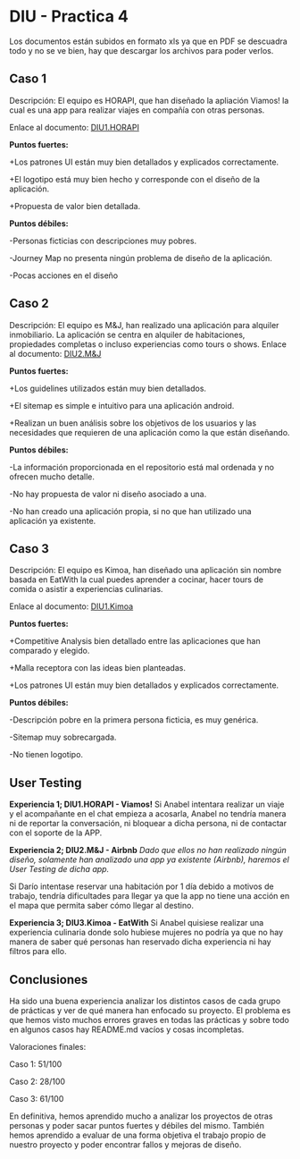 # DIU - Practica 4

Los documentos están subidos en formato xls ya que en PDF se descuadra todo y no se ve bien, hay que descargar los archivos para poder verlos.


## Caso 1

Descripción: El equipo es HORAPI, que han diseñado la apliación Viamos! la cual es una app para realizar viajes en compañía con otras personas.

Enlace al documento: [DIU1.HORAPI](https://github.com/Mxgang/DIU20/blob/master/P4/DIU1.HORAPI_review.xls)  

**Puntos fuertes:**

+Los patrones UI están muy bien detallados y explicados correctamente.

+El logotipo está muy bien hecho y corresponde con el diseño de la aplicación.

+Propuesta de valor bien detallada.

**Puntos débiles:**

-Personas ficticias con descripciones muy pobres.

-Journey Map no presenta ningún problema de diseño de la aplicación.

-Pocas acciones en el diseño

## Caso 2

Descripción: El equipo es M&J, han realizado una aplicación para alquiler inmobiliario. La aplicación se centra en alquiler de habitaciones, propiedades completas o incluso experiencias como tours o shows.
Enlace al documento: [DIU2.M&J](https://github.com/Mxgang/DIU20/blob/master/P4/DIU2.M&J_review.xls) 

**Puntos fuertes:**

+Los guidelines utilizados están muy bien detallados.

+El sitemap es simple e intuitivo para una aplicación android.

+Realizan un buen análisis sobre los objetivos de los usuarios y las necesidades que requieren de una aplicación como la que están diseñando.

**Puntos débiles:**

-La información proporcionada en el repositorio está mal ordenada y no ofrecen mucho detalle.

-No hay propuesta de valor ni diseño asociado a una.

-No han creado una aplicación propia, si no que han utilizado una aplicación ya existente.

## Caso 3

Descripción: El equipo es Kimoa, han diseñado una aplicación sin nombre basada en EatWith la cual puedes aprender a cocinar, hacer tours de comida o asistir a experiencias culinarias.

Enlace al documento: [DIU1.Kimoa](https://github.com/Mxgang/DIU20/blob/master/P4/DIU3.Kimoa_review.xls)  

**Puntos fuertes:**

+Competitive Analysis bien detallado entre las aplicaciones que han comparado y elegido.

+Malla receptora con las ideas bien planteadas.

+Los patrones UI están muy bien detallados y explicados correctamente.

**Puntos débiles:**

-Descripción pobre en la primera persona ficticia, es muy genérica.

-Sitemap muy sobrecargada.

-No tienen logotipo.


## User Testing

**Experiencia 1; DIU1.HORAPI - Viamos!**
Si Anabel intentara realizar un viaje y el acompañante en el chat empieza a acosarla, Anabel no tendría manera ni de reportar la conversación, ni bloquear a dicha persona, ni de contactar con el soporte de la APP.

**Experiencia 2; DIU2.M&J - Airbnb**
_Dado que ellos no han realizado ningún diseño, solamente han analizado una app ya existente (Airbnb), haremos el User Testing de dicha app._

Si Darío intentase reservar una habitación por 1 día debido a motivos de trabajo, tendría dificultades para llegar ya que la app no tiene una acción en el mapa que permita saber cómo llegar al destino.


**Experiencia 3; DIU3.Kimoa - EatWith**
Si Anabel quisiese realizar una experiencia culinaria donde solo hubiese mujeres no podría ya que no hay manera de saber qué personas han reservado dicha experiencia ni hay filtros para ello.


## Conclusiones

Ha sido una buena experiencia analizar los distintos casos de cada grupo de prácticas y ver de qué manera han enfocado su proyecto. El problema es que hemos visto muchos errores graves en todas las prácticas y sobre todo en algunos casos hay README.md vacíos y cosas incompletas.

Valoraciones finales:

Caso 1: 51/100

Caso 2: 28/100

Caso 3: 61/100

En definitiva, hemos aprendido mucho a analizar los proyectos de otras personas y poder sacar puntos fuertes y débiles del mismo.
También hemos aprendido a evaluar de una forma objetiva el trabajo propio de nuestro proyecto y poder encontrar fallos y mejoras de diseño.
